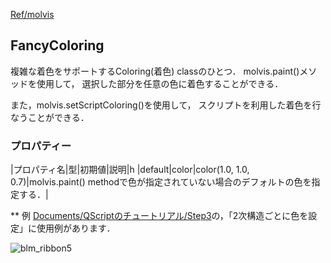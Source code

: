 [Ref/molvis](../../../Ref/molvis)

## FancyColoring
複雑な着色をサポートするColoring(着色) classのひとつ．
molvis.paint()メソッドを使用して，
選択した部分を任意の色に着色することができる．

また，molvis.setScriptColoring()を使用して，
スクリプトを利用した着色を行なうことができる．

### プロパティー
|プロパティ名|型|初期値|説明|h
|default|color|color(1.0, 1.0, 0.7)|molvis.paint() methodで色が指定されていない場合のデフォルトの色を指定する．|

** 例
[Documents/QScriptのチュートリアル/Step3](../../../Documents/QScriptのチュートリアル/Step3)の，「2次構造ごとに色を設定」に使用例があります．

![blm_ribbon5](../../../assets/images/Ref/molvis/FancyColoring/blm_ribbon5.png)
